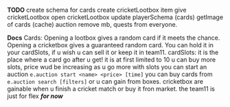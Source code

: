 





**TODO**
create schema for cards
create cricketLootbox item
give cricketLootbox
open cricketLootbox
update playerSchema (cards)
getImage of cards (cache)
auction
remove mb, quests from everyone.


**Docs**
Cards:
  Opening a lootbox gives a random card if it meets the chance.
  Opening a cricketbox gives a guaranteed random card.
  You can hold it in your cardSlots, if u wish u can sell it or keep it in team11.
  cardSlots:
    it is the place where a card go after u get!
    it is at first limited to 10
    u can buy more slots, price wud be increasing as u go more with slots
  you can start an auction `e.auction start <name> <price> [time]`
  you can buy cards from `e.auction search [filters]` or u can gain from boxes.
  cricketbox are gainable when u finish a cricket match or buy it fron market.
  the team11 is just for flex ***for now***
